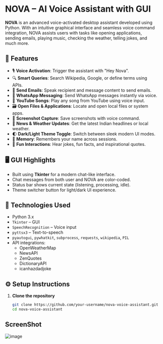 # NOVA – AI Voice Assistant with GUI

**NOVA** is an advanced voice-activated desktop assistant developed using Python. With an intuitive graphical interface and seamless voice command integration, NOVA assists users with tasks like opening applications, sending emails, playing music, checking the weather, telling jokes, and much more.

## 🌟 Features

- 🎙️ **Voice Activation**: Trigger the assistant with "Hey Nova".
- 🔍 **Smart Queries**: Search Wikipedia, Google, or define terms using APIs.
- 📧 **Send Emails**: Speak recipient and message content to send emails.
- 📱 **WhatsApp Messaging**: Send WhatsApp messages instantly via voice.
- 🎵 **YouTube Songs**: Play any song from YouTube using voice input.
- 🗃️ **Open Files & Applications**: Locate and open local files or system apps.
- 📸 **Screenshot Capture**: Save screenshots with voice command.
- 📰 **News & Weather Updates**: Get the latest Indian headlines or local weather.
- 🌓 **Dark/Light Theme Toggle**: Switch between sleek modern UI modes.
- 🧠 **Memory**: Remembers your name across sessions.
- 🤖 **Fun Interactions**: Hear jokes, fun facts, and inspirational quotes.

## 🖥️ GUI Highlights

- Built using **Tkinter** for a modern chat-like interface.
- Chat messages from both user and NOVA are color-coded.
- Status bar shows current state (listening, processing, idle).
- Theme switcher button for light/dark UI experience.

## 🔧 Technologies Used

- Python 3.x
- `Tkinter` – GUI
- `SpeechRecognition` – Voice input
- `pyttsx3` – Text-to-speech
- `pyautogui`, `pywhatkit`, `subprocess`, `requests`, `wikipedia`, `PIL`
- API integrations:
  - OpenWeatherMap
  - NewsAPI
  - ZenQuotes
  - DictionaryAPI
  - icanhazdadjoke

## ⚙️ Setup Instructions

1. **Clone the repository**
   ```bash
   git clone https://github.com/your-username/nova-voice-assistant.git
   cd nova-voice-assistant


## ScreenShot

![image](https://github.com/user-attachments/assets/5d5a5cf9-dbfd-41c1-bc90-921a2d7384b8)



